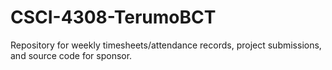 # CSCI-4308-TerumoBCT
Repository for weekly timesheets/attendance records, project submissions, and source code for sponsor.

